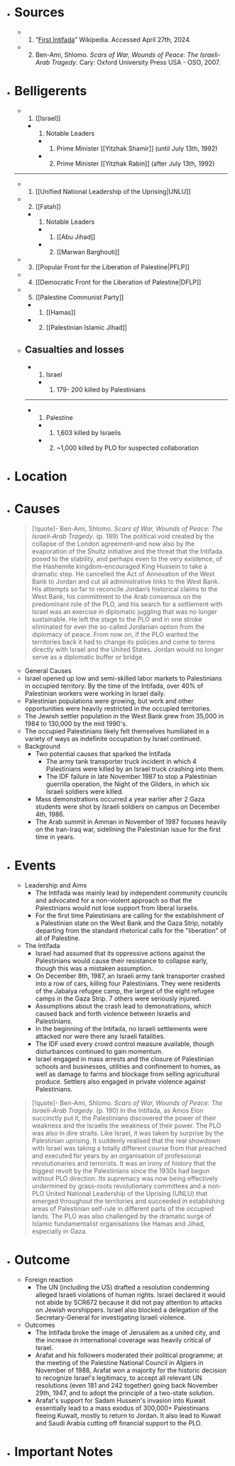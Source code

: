 - # Sources
  - 1. ”[First Intifada](https://en.m.wikipedia.org/wiki/First_Intifada)” Wikipedia. Accessed April 27th, 2024.
  - 2. Ben-Ami, Shlomo. *Scars of War, Wounds of Peace: The Israeli-Arab Tragedy*. Cary: Oxford University Press USA - OSO, 2007.
- # Belligerents
  - 1. [[Israel]]
    - 1. Notable Leaders
      - 1. Prime Minister [[Yitzhak Shamir]] (until July 13th, 1992)
      - 2. Prime Minister [[Yitzhak Rabin]] (after July 13th, 1992)
  ______
  - 1. [[Unified National Leadership of the Uprising|UNLU]]
  - 2. [[Fatah]]
    - 1. Notable Leaders
      - 1. [[Abu Jihad]]
      - 2. [[Marwan Barghouti]]
  - 3. [[Popular Front for the Liberation of Palestine|PFLP]]
  - 4. [[Democratic Front for the Liberation of Palestine|DFLP]]
  - 5. [[Palestine Communist Party]]
    - 1. [[Hamas]]
    - 2. [[Palestinian Islamic Jihad]]
  - ## Casualties and losses
    - 1. Israel
      - 1. 179- 200 killed by Palestinians
    ______
    - 1. Palestine
      - 1. 1,603 killed by Israelis
      - 2. ~1,000 killed by PLO for suspected collaboration
- # Location
- # Causes
  >[!quote]- Ben-Ami, Shlomo. *Scars of War, Wounds of Peace: The Israeli-Arab Tragedy*. (p. 189)
  >The political void created by the collapse of the London agreement–and now also by the evaporation of the Shultz initiative and the threat that the Intifada posed to the stability, and perhaps even to the very existence, of the Hashemite kingdom–encouraged King Hussein to take a dramatic step. He cancelled the Act of Annexation of the West Bank to Jordan and cut all administrative links to the West Bank. His attempts so far to reconcile Jordan’s historical claims to the West Bank, his commitment to the Arab consensus on the predominant role of the PLO, and his search for a settlement with Israel was an exercise in diplomatic juggling that was no longer sustainable. He left the stage to the PLO and in one stroke eliminated for ever the so-called Jordanian option from the diplomacy of peace. From now on, if the PLO wanted the territories back it had to change its policies and come to terms directly with Israel and the United States. Jordan would no longer serve as a diplomatic buffer or bridge.
  -  General Causes
    - Israel opened up low and semi-skilled labor markets to Palestinians in occupied territory. By the time of the Intifada, over 40% of Palestinian workers were working in Israel daily.
    - Palestinian populations were growing, but work and other opportunities were heavily restricted in the occupied territories.
    - The Jewish settler population in the West Bank grew from 35,000 in 1984 to 130,000 by the mid 1990's.
    - The occupied Palestinians likely felt themselves humiliated in a variety of ways as indefinite occupation by Israel continued.
  - Background
    - Two potential causes that sparked the Intifada
      - The army tank transporter truck incident in which 4 Palestinians were killed by an Israel truck crashing into them.
      - The IDF failure in late November 1987 to stop a Palestinian guerrilla operation, the Night of the Gliders, in which six Israeli soldiers were killed.
    - Mass demonstrations occurred a year earlier after 2 Gaza students were shot by Israeli soldiers on campus on December 4th, 1986.
    - The Arab summit in Amman in November of 1987 focuses heavily on the Iran-Iraq war, sidelining the Palestinian issue for the first time in years.
- # Events
  - Leadership and Aims
    - The Intifada was mainly lead by independent community councils and advocated for a non-violent approach so that the Palestinians would not lose support from liberal Israelis.
    - For the first time Palestinians are calling for the establishment of a Palestinian state on the West Bank and the Gaza Strip, notably departing from the standard rhetorical calls for the "liberation" of all of Palestine.
  - The Intifada
    - Israel had assumed that its oppressive actions against the Palestinians would cause their resistance to collapse early, though this was a mistaken assumption.
    - On December 8th, 1987, an Israeli army tank transporter crashed into a row of cars, killing four Palestinians. They were residents of the Jabalya refugee camp, the largest of the eight refugee camps in the Gaza Strip. 7 others were seriously injured.
    - Assumptions about the crash lead to demonstrations, which caused back and forth violence between Israelis and Palestinians.
    - In the beginning of the Intifada, no Israeli settlements were attacked nor were there any Israeli fatalities.
    - The IDF used every crowd control measure available, though disturbances continued to gain momentum.
    - Israel engaged in mass arrests and the closure of Palestinian schools and businesses, utilities and confinement to homes, as well as damage to farms and blockage from selling agricultural produce. Settlers also engaged in private violence against Palestinians.
  >[!quote]- Ben-Ami, Shlomo. *Scars of War, Wounds of Peace: The Israeli-Arab Tragedy*. (p. 190)
  >In the Intifada, as Amos Elon succinctly put it, the Palestinians discovered the power of their weakness and the Israelis the weakness of their power. The PLO was also in dire straits. Like Israel, it was taken by surprise by the Palestinian uprising. It suddenly realised that the real showdown with Israel was taking a totally different course from that preached and executed for years by an organisation of professional revolutionaries and terrorists. It was an irony of history that the biggest revolt by the Palestinians since the 1930s had begun without PLO direction. Its supremacy was now being effectively undermined by grass-roots revolutionary committees and a non-PLO United National Leadership of the Uprising (UNLU) that emerged throughout the territories and succeeded in establishing areas of Palestinian self-rule in different parts of the occupied lands. The PLO was also challenged by the dramatic surge of Islamic fundamentalist organisations like Hamas and Jihad, especially in Gaza.
- # Outcome
  - Foreign reaction
    - The UN (including the US) drafted a resolution condemning alleged Israeli violations of human rights. Israel declared it would not abide by SCR672 because it did not pay attention to attacks on Jewish worshippers. Israel also blocked a delegation of the Secretary-General for investigating Israeli violence.
  - Outcomes
    - The Intifada broke the image of Jerusalem as a united city, and the increase in international coverage was heavily critical of Israel.
    - Arafat and his followers moderated their political programme; at the meeting of the Palestine National Council in Algiers in November of 1988, Arafat won a majority for the historic decision to recognize Israel's legitimacy, to accept all relevant UN resolutions (even 181 and 242 together) going back November 29th, 1947, and to adopt the principle of a two-state solution.
    - Arafat's support for Sadam Hussein's invasion into Kuwait essentially lead to a mass exodus of 300,000+ Palestinians fleeing Kuwait, mostly to return to Jordan. It also lead to Kuwait and Saudi Arabia cutting off financial support to the PLO.
- # Important Notes
#